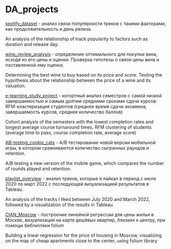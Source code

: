 # DA_projects

[spotify_dataset](https://github.com/justasimplesound/DA_projects/tree/main/spotify_dataset) - анализ связи популярности треков с такими факторами, как продолжительность и день релиза.

An analysis of the relationship of track popularity to factors such as duration and release day.


[wine_review_analysis](https://github.com/justasimplesound/DA_projects/tree/main/wine_review_analysis) - определение оптимального для покупки вина, исходя из его цены и оценки. Проверка гипотезы о связи цены вина и поставленной ему оценки. 

Determining the best wine to buy based on its price and score. Testing the hypothesis about the relationship between the price of a wine and its valuation.


[e-learning_study_project](https://github.com/justasimplesound/DA_projects/tree/main/e-learning_study_project) - когортный анализ семестров с самой низкой завершаемостью и самым долгим средними сроками сдачи курсов. RFM-кластеризация студентов (среднее время сдачи экзамена, завершаемость курсов, среднее количество баллов)

Cohort analysis of the semesters with the lowest completion rates and longest average course turnaround times. RFM clustering of students (average time to pass, course completion rate, average score)


[AB-testing_cookie_cats](https://github.com/justasimplesound/DA_projects/tree/main/AB-testing_cookie_cats) - А/B тестирование новой версии мобильной игры, в котором сравниваются количество сыгранных раундов и retention. 

A/B testing a new version of the mobile game, which compares the number of rounds played and retention. 


[playlist_overview](https://github.com/justasimplesound/DA_projects/tree/main/playlist_overview) - анализ треков, которые я лайкал в период с июля 2020 по март 2022 с последующей визуализацией результатов в Tableau. 

An analysis of the tracks I liked between July 2020 and March 2022, followed by a visualization of the results in Tableau. 


[CIAN_Moscow](https://github.com/justasimplesound/DA_projects/tree/main/CIAN_Moscow) - построение линейной регрессии для цены жилья в Москве, визуализация на карте дешёвых квартир, близких к центру, при помощи библиотеки folium

Building a linear regression for the price of housing in Moscow, visualizing on the map of cheap apartments close to the center, using folium library
